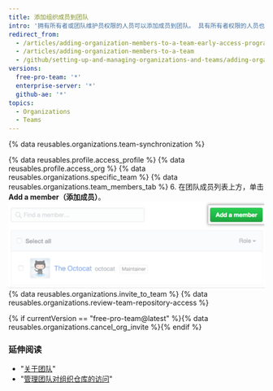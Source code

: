 ```yaml
---
title: 添加组织成员到团队
intro: '拥有所有者或团队维护员权限的人员可以添加成员到团队。 具有所有者权限的人员也可{% if currentVersion == "free-pro-team@latest" %}邀请非成员加入{% else %}添加非成员到{% endif %}团队和组织。'
redirect_from:
  - /articles/adding-organization-members-to-a-team-early-access-program/
  - /articles/adding-organization-members-to-a-team
  - /github/setting-up-and-managing-organizations-and-teams/adding-organization-members-to-a-team
versions:
  free-pro-team: '*'
  enterprise-server: '*'
  github-ae: '*'
topics:
  - Organizations
  - Teams
---
```


{% data reusables.organizations.team-synchronization %}

{% data reusables.profile.access_profile %}
{% data reusables.profile.access_org %}
{% data reusables.organizations.specific_team %}
{% data reusables.organizations.team_members_tab %}
6. 在团队成员列表上方，单击 **Add a member（添加成员）**。 ![添加成员按钮](/assets/images/help/teams/add-member-button.png)
{% data reusables.organizations.invite_to_team %}
{% data reusables.organizations.review-team-repository-access %}

{% if currentVersion == "free-pro-team@latest" %}{% data reusables.organizations.cancel_org_invite %}{% endif %}

### 延伸阅读

- "[关于团队](/articles/about-teams)"
- "[管理团队对组织仓库的访问](/articles/managing-team-access-to-an-organization-repository)"
